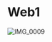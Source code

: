 # Web1
![IMG_0009](https://user-images.githubusercontent.com/60757768/87943551-98651580-ca74-11ea-8385-01f48e9da9ca.gif)
